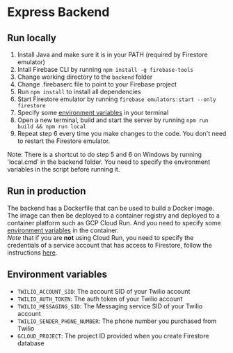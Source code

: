 # Express Backend

## Run locally
1. Install Java and make sure it is in your PATH (required by Firestore emulator)
2. Intall Firebase CLI by running `npm install -g firebase-tools`
2. Change working directory to the `backend` folder
3. Change .firebaserc file to point to your Firebase project
3. Run `npm install` to install all dependencies
4. Start Firestore emulator by running `firebase emulators:start --only firestore`
5. Specify some [environment variables](#environment-variables) in your terminal
6. Open a new terminal, build and start the server by running `npm run build && npm run local`
7. Repeat step 6 every time you make changes to the code. You don't need to restart the Firestore emulator.

Note: There is a shortcut to do step 5 and 6 on Windows by running 'local.cmd' in the backend folder. You need to specify the environment variables in the script before running it.

## Run in production
The backend has a Dockerfile that can be used to build a Docker image. The image can then be deployed to a container registry and deployed to a container platform such as GCP Cloud Run. 
And you need to specify some [environment variables](#environment-variables) in the container.  
*Note* that if you are **not** using Cloud Run, you need to specify the credentials of a service account that has access to Firestore, follow the instructions [here](https://firebase.google.com/docs/admin/setup#initialize_the_sdk_in_non-google_environments).

## Environment variables
- `TWILIO_ACCOUNT_SID`: The account SID of your Twilio account
- `TWILIO_AUTH_TOKEN`: The auth token of your Twilio account
- `TWILIO_MESSAGING_SID`: The Messaging service SID of your Twilio account  
- `TWILIO_SENDER_PHONE_NUMBER`: The phone number you purchased from Twilio
- `GCLOUD_PROJECT`: The project ID provided when you create Firestore database
